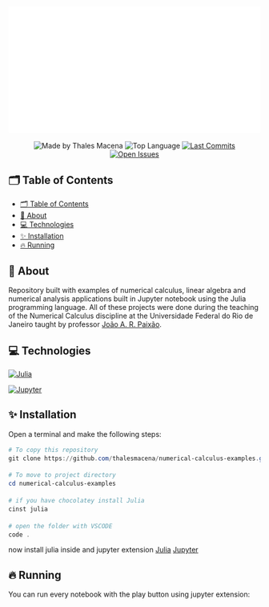 <div align="center">
  <br />
  <img src=".github/banner.svg" width="546" alt="numerical-calculus-examples" />
  <br />
  <p>
    <img src="https://img.shields.io/badge/made%20by-Thales%20Macena-2D325E?labelColor=F0DB4F&style=for-the-badge&logo=visual-studio-code&logoColor=2D325E" alt="Made by Thales Macena">
    <img alt="Top Language" src="https://img.shields.io/github/languages/top/thalesmacena/numerical-calculus-examples?color=2D325E&labelColor=F0DB4F&style=for-the-badge&logo=julia&logoColor=2D325E">
    <a href="https://github.com/thalesmacena/numerical-calculus-examples/commits/master">
      <img alt="Last Commits" src="https://img.shields.io/github/last-commit/thalesmacena/numerical-calculus-examples?color=2D325E&labelColor=F0DB4F&style=for-the-badge&logo=github&logoColor=2D325E">
    </a>
<a href="https://github.com/thalesmacena/numerical-calculus-examples/issues"><img alt="Open Issues" src="https://img.shields.io/github/issues-raw/thalesmacena/numerical-calculus-examples?color=2D325E&labelColor=F0DB4F&style=for-the-badge&logo=github&logoColor=2D325E"></a>
  </p>
</div>

## 🗂 Table of Contents
- [🗂 Table of Contents](#-table-of-contents)
- [📑 About](#-about)
- [💻 Technologies](#-technologies)
- [✨ Installation](#-installation)
- [🔥 Running](#-running)
  
  
## 📑 About

Repository built with examples of numerical calculus, linear algebra and numerical analysis applications built in Jupyter notebook using the Julia programming language. All of these projects were done during the teaching of the Numerical Calculus discipline at the Universidade Federal do Rio de Janeiro taught by professor [João A. R. Paixão](http://www.im.ufrj.br/index.php/pt/pessoal/docentes/docentes/48-joao-antonio-recio-da-paixao).

## 💻 Technologies

<a href="https://julialang.org/"><img src="https://img.shields.io/badge/-Julia-2D325E?labelColor=F0DB4F&style=for-the-badge&logo=julia&logoColor=2D325E" alt="Julia"></a>

<a href="https://jupyter.org/"><img src="https://img.shields.io/badge/-Jupyter-2D325E?labelColor=F0DB4F&style=for-the-badge&logo=jupyter&logoColor=2D325E" alt="Jupyter"></a>

## ✨ Installation
Open a terminal and make the following steps:

```PowerShell
# To copy this repository
git clone https://github.com/thalesmacena/numerical-calculus-examples.git

# To move to project directory
cd numerical-calculus-examples

# if you have chocolatey install Julia
cinst julia

# open the folder with VSCODE
code .
```

now install julia inside and jupyter extension
[Julia](https://marketplace.visualstudio.com/items?itemName=julialang.language-julia)
[Jupyter](https://marketplace.visualstudio.com/items?itemName=ms-toolsai.jupyter)

## 🔥 Running
You can run every notebook with the play button using jupyter extension: